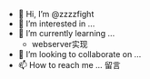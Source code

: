 - 👋 Hi, I’m @zzzzfight
- 👀 I’m interested in ...
- 🌱 I’m currently learning ...
  -  webserver实现
- 💞️ I’m looking to collaborate on ...
- 📫 How to reach me ...
  留言
<!---
zzzzfight/zzzzfight is a ✨ special ✨ repository because its `README.md` (this file) appears on your GitHub profile.
You can click the Preview link to take a look at your changes.
--->

